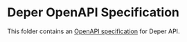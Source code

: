 # Deper OpenAPI Specification

This folder contains an [OpenAPI specification](https://github.com/OAI/OpenAPI-Specification) for Deper API.
